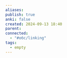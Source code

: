 ```yaml
---
aliases: 
publish: true
anki: false
created: 2024-09-13 18:40
parent: 
connected:
  - "#обс/linking"
tags:
  - empty
---
```

